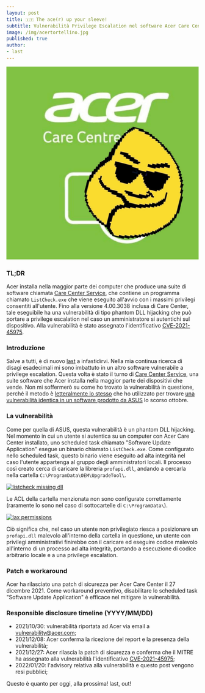 ```yaml
---
layout: post
title: 🇮🇹 The ace(r) up your sleeve!
subtitle: Vulnerabilità Privilege Escalation nel software Acer Care Center (CVE-2021-45975)
image: /img/acertortellino.jpg
published: true
author:
- last
---
```

![acer pwnd](/img/acertortellino.jpg)
### TL;DR
Acer installa nella maggior parte dei computer che produce una suite di software chiamata [Care Center Service](https://www.acer.com/ac/en/US/content/software-acer-care-center), che contiene un programma chiamato `ListCheck.exe` che viene eseguito all'avvio con i massimi privilegi consentiti all'utente. Fino alla versione 4.00.3038 inclusa di Care Center, tale eseguibile ha una vulnerabilità di tipo phantom DLL hijacking che può portare a privilege escalation nel caso un amministratore si autentichi sul dispositivo. Alla vulnerabilità è stato assegnato l'identificativo [CVE-2021-45975](https://cve.report/CVE-2021-45975).

### Introduzione
Salve a tutti, è di nuovo [last](https://twitter.com/last0x00) a infastidirvi. Nella mia continua ricerca di disagi esadecimali mi sono imbattuto in un altro software vulnerabile a privilege escalation. Questa volta è stato il turno di [Care Center Service](https://www.acer.com/ac/en/US/content/software-acer-care-center), una suite software che Acer installa nella maggior parte dei dispositivi che vende. Non mi soffermerò su come ho trovato la vulnerabilità in questione, perché il metodo è [letteralmente lo stesso](https://aptw.tf/2021/09/24/armoury-crate-privesc-ita.html) che ho utilizzato per trovare [una vulnerabilità identica in un software prodotto da ASUS](https://nvd.nist.gov/vuln/detail/CVE-2021-40981) lo scorso ottobre.

### La vulnerabilità
Come per quella di ASUS, questa vulnerabilità è un phantom DLL hijacking. Nel momento in cui un utente si autentica su un computer con Acer Care Center installato, uno scheduled task chiamato "Software Update Application" esegue un binario chiamato `ListCheck.exe`. Come configurato nello scheduled task, questo binario viene eseguito ad alta integrità nel caso l'utente appartenga al gruppo degli amministratori locali. Il processo così creato cerca di caricare la libreria `profapi.dll`, andando a cercarla nella cartella `C:\ProgramData\OEM\UpgradeTool\`. 

[![listcheck missing dll]({{site.baseurl}}/img/listcheck_dll.png)]({{site.baseurl}}/img/listcheck_dll.png)

Le ACL della cartella menzionata non sono configurate correttamente (raramente lo sono nel caso di sottocartelle di `C:\ProgramData\`).

[![lax permissions]({{site.baseurl}}/img/listcheck_perm.png)]({{site.baseurl}}/img/listcheck_perm.png)

Ciò significa che, nel caso un utente non privilegiato riesca a posizionare un `profapi.dll` malevolo all'interno della cartella in questione, un utente con privilegi amministrativi finirebbe con il caricare ed eseguire codice malevolo all'interno di un processo ad alta integrità, portando a esecuzione di codice arbitrario locale e a una privilege escalation.

### Patch e workaround
Acer ha rilasciato una patch di sicurezza per Acer Care Center il 27 dicembre 2021. Come workaround preventivo, disabilitare lo scheduled task "Software Update Application" è efficace nel mitigare la vulnerabilità.

### Responsible disclosure timeline (YYYY/MM/DD)
- 2021/10/30: vulnerabilità riportata ad Acer via email a [vulnerability@acer.com](mailto:vulnerability@acer.com);
- 2021/12/08: Acer conferma la ricezione del report e la presenza della vulnerabilità;
- 2021/12/27: Acer rilascia la patch di sicurezza e conferma che il MITRE ha assegnato alla vulnerabilità l'identificativo [CVE-2021-45975](https://cve.report/CVE-2021-45975);
- 2022/01/20: l'advisory relativa alla vulnerabilità e questo post vengono resi pubblici;

Questo è quanto per oggi, alla prossima!
last, out!
